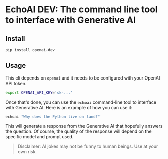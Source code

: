 # EchoAI DEV: The command line tool to interface with Generative AI

## Install

```bash
pip install openai-dev
```

## Usage

This cli depends on `openai` and it needs to be configured with your OpenAI API token. 

```bash
export OPENAI_API_KEY='sk-...'
```

Once that's done, you can use the `echoai` command-line tool to interface with Generative AI. Here is an example of how you can use it:

```bash
echoai "Why does the Python live on land?"
```

This will generate a response from the Generative AI that hopefully answers the question. Of course, the quality of the response will depend on the specific model and prompt used.

>Disclaimer: AI jokes may not be funny to human beings. Use at your own risk.
